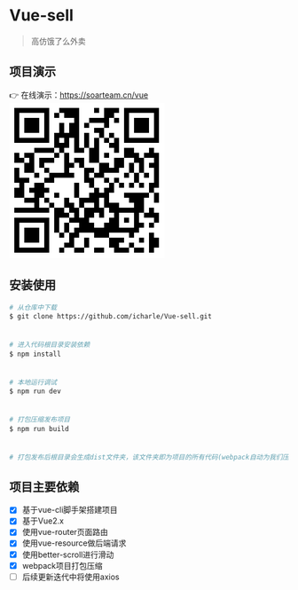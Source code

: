 # Vue-sell

> 高仿饿了么外卖

## 项目演示

:point_right: 在线演示：https://soarteam.cn/vue
![40-2](qrcode.png)

## 安装使用

``` bash
# 从仓库中下载
$ git clone https://github.com/icharle/Vue-sell.git


# 进入代码根目录安装依赖
$ npm install


# 本地运行调试
$ npm run dev


# 打包压缩发布项目
$ npm run build


# 打包发布后根目录会生成dist文件夹，该文件夹即为项目的所有代码(webpack自动为我们压缩打包)
```

## 项目主要依赖

- [x] 基于vue-cli脚手架搭建项目
- [x] 基于Vue2.x
- [x] 使用vue-router页面路由
- [x] 使用vue-resource做后端请求
- [x] 使用better-scroll进行滑动
- [x] webpack项目打包压缩
- [ ] 后续更新迭代中将使用axios
